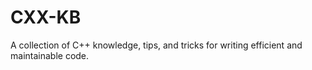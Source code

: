 # CXX-KB
A collection of C++ knowledge, tips, and tricks for writing efficient and maintainable code.
